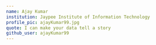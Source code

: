 ```yaml
---
name: Ajay Kumar
institution: Jaypee Institute of Information Technology
profile_pic: ajayKumar99.jpg
quote: I can make your data tell a story
github_user: ajayKumar99
---
```

